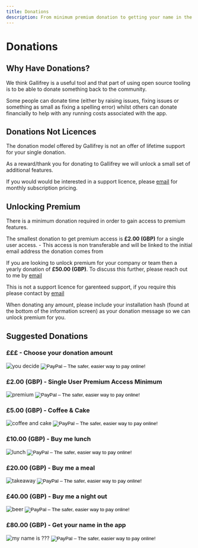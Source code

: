 ```yaml
---
title: Donations
description: From minimum premium donation to getting your name in the app, we have a range of price points to help support Gallifrey
---
```

# Donations

## Why Have Donations?

We think Gallifrey is a useful tool and that part of using open source tooling is to be able to donate something back to the community.

Some people can donate time (either by raising issues, fixing issues or something as small as fixing a spelling error) whilst others can donate financially to help with any running costs associated with the app.

## Donations Not Licences

The donation model offered by Gallifrey is not an offer of lifetime support for your single donation.

As a reward/thank you for donating to Gallifrey we will unlock a small set of additional features.

If you would would be interested in a support licence, please <a href="mailto:info@GallifreyApp.co.uk" target="_blank">email</a> for monthly subscription pricing.

## Unlocking Premium

There is a minimum donation required in order to gain access to premium features.

The smallest donation to get premium access is **£2.00 (GBP)** for a single user access. - This access is non transferable and will be linked to the initial email address the donation comes from

If you are looking to unlock premium for your company or team then a yearly donation of **£50.00 (GBP)**.  To discuss this further, please reach out to me by <a href="mailto:info@GallifreyApp.co.uk" target="_blank">email</a>

This is not a support licence for garenteed support, if you require this please contact by <a href="mailto:info@GallifreyApp.co.uk" target="_blank">email</a>

When donating any amount, please include your installation hash (found at the bottom of the information screen) as your donation message so we can unlock premium for you.

## Suggested Donations

### £££ - Choose your donation amount

<form action="https://www.paypal.com/cgi-bin/webscr" method="post" target="_top" style="vertical-align:middle;">
<img alt="you decide" src="{{ site.url }}/images/donations/youdecide.png"/>
<input type="hidden" name="cmd" value="_s-xclick">
<input type="hidden" name="hosted_button_id" value="8RWB7ASGLW29S">
<input type="image" src="https://www.paypalobjects.com/en_GB/i/btn/btn_donate_SM.gif" border="0" name="submit" alt="PayPal – The safer, easier way to pay online!">
<img alt="" border="0" src="https://www.paypalobjects.com/en_GB/i/scr/pixel.gif" width="1" height="1">
</form>

### £2.00 (GBP) - Single User Premium Access Minimum

<form action="https://www.paypal.com/cgi-bin/webscr" method="post" target="_top" style="vertical-align:middle;">
<img alt="premium" src="{{ site.url }}/images/donations/premium.png"/>
<input type="hidden" name="cmd" value="_s-xclick">
<input type="hidden" name="hosted_button_id" value="8BZ4YEJH5HULY">
<input type="image" src="https://www.paypalobjects.com/en_GB/i/btn/btn_donate_SM.gif" border="0" name="submit" alt="PayPal – The safer, easier way to pay online!">
<img alt="" border="0" src="https://www.paypalobjects.com/en_GB/i/scr/pixel.gif" width="1" height="1">
</form>

### £5.00 (GBP) - Coffee & Cake

<form action="https://www.paypal.com/cgi-bin/webscr" method="post" target="_top" style="vertical-align:middle;">
<img alt="coffee and cake" src="{{ site.url }}/images/donations/coffeeCake.png"/>
<input type="hidden" name="cmd" value="_s-xclick">
<input type="hidden" name="hosted_button_id" value="SMFNAFP8SW3QY">
<input type="image" src="https://www.paypalobjects.com/en_GB/i/btn/btn_donate_SM.gif" border="0" name="submit" alt="PayPal – The safer, easier way to pay online!">
<img alt="" border="0" src="https://www.paypalobjects.com/en_GB/i/scr/pixel.gif" width="1" height="1">
</form>

### £10.00 (GBP) - Buy me lunch

<form action="https://www.paypal.com/cgi-bin/webscr" method="post" target="_top" style="vertical-align:middle;">
<img alt="lunch" src="{{ site.url }}/images/donations/lunch.png"/>
<input type="hidden" name="cmd" value="_s-xclick">
<input type="hidden" name="hosted_button_id" value="SZSAUBM2H3876">
<input type="image" src="https://www.paypalobjects.com/en_GB/i/btn/btn_donate_SM.gif" border="0" name="submit" alt="PayPal – The safer, easier way to pay online!">
<img alt="" border="0" src="https://www.paypalobjects.com/en_GB/i/scr/pixel.gif" width="1" height="1">
</form>

### £20.00 (GBP) - Buy me a meal

<form action="https://www.paypal.com/cgi-bin/webscr" method="post" target="_top" style="vertical-align:middle;">
<img alt="takeaway" src="{{ site.url }}/images/donations/takeaway.png"/>
<input type="hidden" name="cmd" value="_s-xclick">
<input type="hidden" name="hosted_button_id" value="4T84MVAN8ZS9N">
<input type="image" src="https://www.paypalobjects.com/en_GB/i/btn/btn_donate_SM.gif" border="0" name="submit" alt="PayPal – The safer, easier way to pay online!">
<img alt="" border="0" src="https://www.paypalobjects.com/en_GB/i/scr/pixel.gif" width="1" height="1">
</form>

### £40.00 (GBP) - Buy me a night out

<form action="https://www.paypal.com/cgi-bin/webscr" method="post" target="_top" style="vertical-align:middle;">
<img alt="beer" src="{{ site.url }}/images/donations/beer.png"/>
<input type="hidden" name="cmd" value="_s-xclick">
<input type="hidden" name="hosted_button_id" value="8XDTDQAADCYGN">
<input type="image" src="https://www.paypalobjects.com/en_GB/i/btn/btn_donate_SM.gif" border="0" name="submit" alt="PayPal – The safer, easier way to pay online!">
<img alt="" border="0" src="https://www.paypalobjects.com/en_GB/i/scr/pixel.gif" width="1" height="1">
</form>

### £80.00 (GBP) - Get your name in the app

<form action="https://www.paypal.com/cgi-bin/webscr" method="post" target="_top" style="vertical-align:middle;">
<img alt="my name is ???" src="{{ site.url }}/images/donations/myName.png"/>
<input type="hidden" name="cmd" value="_s-xclick">
<input type="hidden" name="hosted_button_id" value="RMBHZM34BRXDA">
<input type="image" src="https://www.paypalobjects.com/en_GB/i/btn/btn_donate_SM.gif" border="0" name="submit" alt="PayPal – The safer, easier way to pay online!">
<img alt="" border="0" src="https://www.paypalobjects.com/en_GB/i/scr/pixel.gif" width="1" height="1">
</form>
